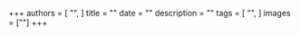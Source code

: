 +++
authors = [
    "",
]
title = ""
date = ""
description = ""
tags = [
    "",
]
images = [""]
+++
